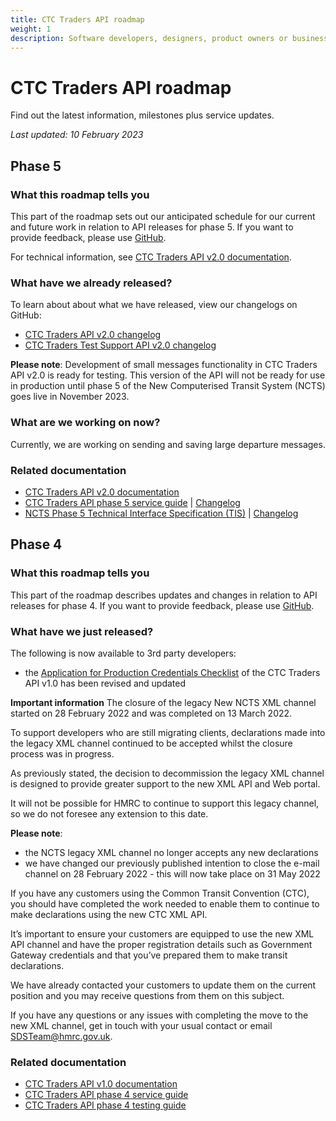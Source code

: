 ```yaml
---
title: CTC Traders API roadmap
weight: 1
description: Software developers, designers, product owners or business analysts - see how you can integrate your software with Common Transit Convention Traders API.
---
```

# CTC Traders API roadmap

Find out the latest information, milestones plus service updates.

*Last updated: 10 February 2023*

## Phase 5
### What this roadmap tells you
This part of the roadmap sets out our anticipated schedule for our current and future work in relation to API releases for phase 5. If you want to provide feedback, please use [GitHub](https://github.com/hmrc/common-transit-convention-traders/issues).

For technical information, see [CTC Traders API v2.0 documentation](/api-documentation/docs/api/service/common-transit-convention-traders/2.0).

### What have we already released?
To learn about about what we have released, view our changelogs on GitHub:

- [CTC Traders API v2.0 changelog](https://github.com/hmrc/common-transit-convention-traders/wiki/CTC-Traders-API-v2.0-changelog)
- [CTC Traders Test Support API v2.0 changelog](https://github.com/hmrc/common-transit-convention-traders-test-support/wiki/CTC-Traders-Test-Support-API-v2.0-changelog)

**Please note**: Development of small messages functionality in CTC Traders API v2.0 is ready for testing. This version of the API will not be ready for use in production until phase 5 of the New Computerised Transit System (NCTS) goes live in November 2023.

### What are we working on now?
Currently, we are working on sending and saving large departure messages.

### Related documentation

- [CTC Traders API v2.0 documentation](/api-documentation/docs/api/service/common-transit-convention-traders/2.0)
- [CTC Traders API phase 5 service guide](/guides/ctc-traders-phase5-service-guide) | [Changelog](https://github.com/hmrc/ctc-traders-phase5-service-guide/wiki/CTC-Traders-API-phase-5-service-guide-changelog)
- [NCTS Phase 5 Technical Interface Specification (TIS)](https://developer.service.hmrc.gov.uk/guides/ctc-traders-phase5-tis/) | [Changelog](https://github.com/hmrc/ctc-traders-phase5-tis/wiki/NCTS-Phase-5-Technical-Interface-Specification-(TIS)-changelog)

## Phase 4
### What this roadmap tells you
This part of the roadmap describes updates and changes in relation to API releases for phase 4. If you want to provide feedback, please use [GitHub](https://github.com/hmrc/common-transit-convention-traders/issues).

### What have we just released?
The following is now available to 3rd party developers:

- the [Application for Production Credentials Checklist](/guides/ctc-traders-phase4-testing-guide/figures/CTC_Traders_API_Application_for_Productions_Credentials_v0.1_Aug22.docx) of the CTC Traders API v1.0 has been revised and updated

**Important information**
The closure of the legacy New NCTS XML channel started on 28 February 2022 and was completed on 13 March 2022.

To support developers who are still migrating clients, declarations made into the legacy XML channel continued to be accepted whilst the closure process was in progress. 

As previously stated, the decision to decommission the legacy XML channel is designed to provide greater support to the new XML API and Web portal.

It will not be possible for HMRC to continue to support this legacy channel, so we do not foresee any extension to this date.

**Please note**:

 - the NCTS legacy XML channel no longer accepts any new declarations
 - we have changed our previously published intention to close the e-mail channel on 28 February 2022 - this will now take place on 31 May 2022

If you have any customers using the Common Transit Convention (CTC), you should have completed the work needed to enable them to continue to make declarations using the new CTC XML API. 

It’s important to ensure your customers are equipped to use the new XML API channel and have the proper registration details such as Government Gateway credentials and that you’ve prepared them to make transit declarations.

We have already contacted your customers to update them on the current position and you may receive questions from them on this subject.

If you have any questions or any issues with completing the move to the new XML channel, get in touch with your usual contact or email [SDSTeam@hmrc.gov.uk](mailto:SDSTeam@hmrc.gov.uk).

### Related documentation
<!--- Section owner: MTD Programme --->

- [CTC Traders API v1.0 documentation](/api-documentation/docs/api/service/common-transit-convention-traders/1.0)
- [CTC Traders API phase 4 service guide](/guides/ctc-traders-phase4-service-guide)
- [CTC Traders API phase 4 testing guide](/guides/ctc-traders-phase4-testing-guide)
